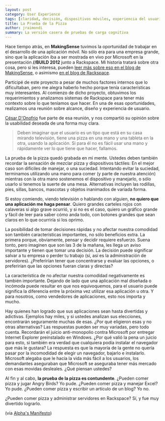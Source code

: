 ```yaml
---
layout: post
category: User Experience
tags: [claridad, decisión, dispositivos móviles, experiencia del usuario, mobile, pizza, Rackspace, user experience, UX]
title: La Prueba de la Pizza
author: jraimondi
summary: La versión casera de pruebas de carga cognitiva
---
```


Hace tiempo atrás, en **MakingSense** tuvimos la oportunidad de trabajar en el desarrollo de una aplicación móvil. No sólo era para una empresa grande, sino que la aplicación iba a ser mostrada en vivo por Microsoft en la presentación **//BUILD 2012** junto a Rackspace. Mi historia tratará sobre otra cosa, pero si les interesa, pueden [leer más sobre eso en el blog de MakingSense](http://blog.makingsense.com/2012/11/windows-8-app-with-rackspace/), o asimismo [en el blog de Rackspace](http://www.rackspace.com/blog/manage-the-rackspace-open-cloud-with-windows-8/).

Participé de este proyecto a pesar de muchos factores internos que lo dificultaban, pero me alegra haberlo hecho porque tenía características muy interesantes. Al comienzo de dicho proyecto, obtuvimos los requerimientos y analizamos sistemas de Rackspace para tener más contexto sobre lo que teníamos que hacer. En una de esas oportunidades, realizamos una reunión sobre alcance, diseño y experiencia de usuario.

[César D'Onofrio](https://twitter.com/CesarDOnofrio) fue parte de esa reunión, y nos compartió su opinión sobre la usabilidad deseada de una forma muy clara.

> Deben imaginar que el usuario es un tipo que está en su casa mirando televisión, tiene una pizza en una mano y una tableta en la otra, usando la aplicación. Si para él no es fácil usar una mano y rápidamente ver lo que tiene que hacer, fallamos.

La prueba de la pizza quedó grabada en mi mente. Ustedes deben también recordar la sensación de mezclar pizza y dispositivos táctiles: En el mejor caso son difíciles de manejar, o una suciedad. Intentando evitar la suciedad, terminamos utilizando una mano para comer (y parte de nuestra atención) mientras con la otra mano sostenemos el dispositivo y manejarlo, o sólo usarlo si tenemos la suerte de una mesa. Alternativas incluyen las rodillas, pies, sillas, bancos, mascotas y objetos inanimados de variada forma.

Si estoy comiendo, viendo televisión o hablando con alguien, **no quiero que una aplicación me haga pensar**. Quiero grandes carteles rojos con calaveras si algo grave ocurrió, y si no es el caso, quiero un gráfico grande y fácil de leer para saber cómo anda todo, con botones grandes que sean claros en lo que ocurriría si los oprimo.

La posibilidad de tomar decisiones rápidas y no afectar nuestra comodidad son también características importantes, no sólo beneficios extra. La primera porque, obviamente, pensar y decidir requiere esfuerzo. Suena tonto, pero imaginen que son las 3 de la mañana, les llega un aviso importante y tienen que tomar una decisión. La decisión puede significar salvar a tu empresa o perder tu trabajo (sí, así es la administración de servidores). ¿Preferirían tener que concentrarse y evaluar las opciones, o preferirían que las opciones fueran claras y directas?

La característica de no afectar nuestra comodidad negativamente es también importante. Dejando de lado que una aplicación mal diseñada o incómoda puede resultar en que nos equivoquemos, para el usuario puede significa la diferencia entre la próxima vez utilizar esa aplicación u otra. Y para nosotros, como vendedores de aplicaciones, esto nos importa y mucho.

Hay quienes han logrado que sus aplicaciones sean hasta divertidas y adictivas. Ejemplos hay miles, y si ustedes analizan sus elecciones, encontrarán seguramente muchas de esas. ¿Por qué eligieron esas y no otras alternativas? Las respuestas pueden ser muy variadas, pero todo cuenta. Recordarán el juicio anti-monopolio contra Microsoft por entregar Internet Explorer preinstalado en Windows. ¿Por qué valió la pena un juicio para esto, si también era verdad que cualquiera podía instalar el navegador que más le gustara? La respuesta es que la mayoría de la gente no quería pasar por la incomodidad de elegir un navegador, bajarlo e instalarlo. Microsoft alegaba que le hacía la vida más fácil a los usuarios, los demandantes aseguraban que Microsoft se aseguraba tener más mercado con esas movidas desleales. ¿Qué piensan ustedes?

Al fin y al cabo, **la prueba de la pizza es contundente**. ¿Pueden comer pizza y jugar Angry Birds? Yo pude. ¿Pueden comer pizza y manejar Excel? Yo pude. ¿Pueden comer pizza y escribir un artículo de un blog? Yo no.

¿Pueden comer pizza y administrar servidores en Rackspace? Sí, y fue muy divertido lograrlo.

(via [Alpha's Manifesto](http://blog.alphasmanifesto.com/2013/01/26/la-prueba-de-la-pizza/))
